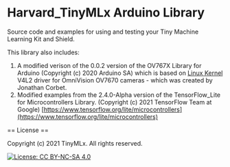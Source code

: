 # Harvard_TinyMLx Arduino Library

Source code and examples for using and testing your Tiny Machine Learning Kit and Shield.

This library also includes:
1) A modified verison of the 0.0.2 version of the OV767X Library for Arduino (Copyright (c) 2020 Arduino SA) which is based on [Linux Kernel](https://www.kernel.org) V4L2 driver for OmniVision OV7670 cameras - which was created by Jonathan Corbet.
2) Modified examples from the 2.4.0-Alpha version of the TensorFlow_Lite for Microcontrollers Library. (Copyright (c) 2021 TensorFlow Team at Google) [https://www.tensorflow.org/lite/microcontrollers](https://www.tensorflow.org/lite/microcontrollers)

== License ==

Copyright (c) 2021 TinyMLx. All rights reserved.

[![License: CC BY-NC-SA 4.0](https://licensebuttons.net/l/by-nc-sa/4.0/80x15.png)](https://creativecommons.org/licenses/by-nc-sa/4.0/)
